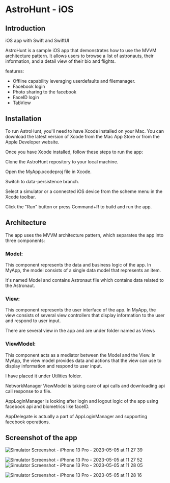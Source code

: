 # AstroHunt - iOS

## Introduction
iOS app with Swift and SwiftUI

AstroHunt is a sample iOS app that demonstrates how to use the MVVM architecture pattern. It allows users to browse a list of astronauts, their information, and a detail view of their bio and flights.

features:
* Offline capability leveraging userdefaults and filemanager.
* Facebook login
* Photo sharing to the facebook
* FaceID login
* TabView

## Installation

To run AstroHunt, you'll need to have Xcode installed on your Mac. You can download the latest version of Xcode from the Mac App Store or from the Apple Developer website.

Once you have Xcode installed, follow these steps to run the app:

Clone the AstroHunt repository to your local machine.

Open the MyApp.xcodeproj file in Xcode.

Switch to data-persistence branch.

Select a simulator or a connected iOS device from the scheme menu in the Xcode toolbar.

Click the "Run" button or press Command+R to build and run the app.


## Architecture

The app uses the MVVM architecture pattern, which separates the app into three components:

### Model: 

This component represents the data and business logic of the app. In MyApp, the model consists of a single data model that represents an item.

It's named Model and contains Astronaut file which contains data related to the Astronaut.

### View: 

This component represents the user interface of the app. In MyApp, the view consists of several view controllers that display information to the user and respond to user input.

There are several view in the app and are under folder named as Views

### ViewModel: 

This component acts as a mediator between the Model and the View. In MyApp, the view model provides data and actions that the view can use to display information and respond to user input.

I have placed it under Utilities folder. 

NetworkManager ViewModel is taking care of api calls and downloading api call response to a file.

AppLoginManager is looking after login and logout logic of the app using facebook api and biometrics like faceID.

AppDelegate is actually a part of AppLoginManager and supporting facebook operations.

## Screenshot of the app

![Simulator Screenshot - iPhone 13 Pro - 2023-05-05 at 11 27 39](https://user-images.githubusercontent.com/48763014/236423096-2478571e-149d-4620-940f-42ecdfd1395e.png)

![Simulator Screenshot - iPhone 13 Pro - 2023-05-05 at 11 27 52](https://user-images.githubusercontent.com/48763014/236423189-a6d76333-fa97-4236-94f8-585d846d1c93.png)
![Simulator Screenshot - iPhone 13 Pro - 2023-05-05 at 11 28 05](https://user-images.githubusercontent.com/48763014/236423199-cdfbdcaf-3750-4585-a7ac-48a306974620.png)

![Simulator Screenshot - iPhone 13 Pro - 2023-05-05 at 11 28 16](https://user-images.githubusercontent.com/48763014/236423213-5b00a688-71f5-44e7-9783-1d39038a9035.png)


